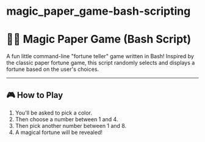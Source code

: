 # magic_paper_game-bash-scripting

# 🧙‍♂️ Magic Paper Game (Bash Script)

A fun little command-line "fortune teller" game written in Bash! Inspired by the classic paper fortune game, this script randomly selects and displays a fortune based on the user's choices.

---

## 🎮 How to Play

1. You'll be asked to pick a color.
2. Then choose a number between 1 and 4.
3. Then pick another number between 1 and 8.
4. A magical fortune will be revealed!
